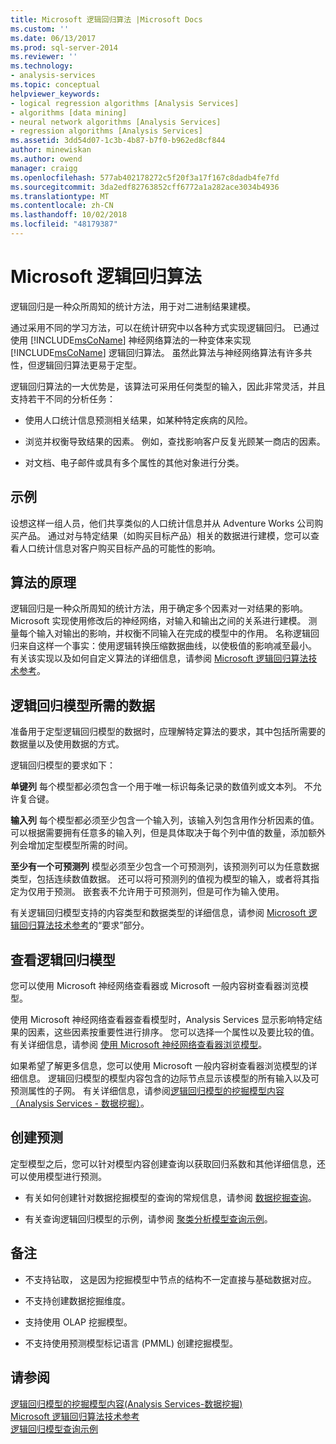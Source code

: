 ```yaml
---
title: Microsoft 逻辑回归算法 |Microsoft Docs
ms.custom: ''
ms.date: 06/13/2017
ms.prod: sql-server-2014
ms.reviewer: ''
ms.technology:
- analysis-services
ms.topic: conceptual
helpviewer_keywords:
- logical regression algorithms [Analysis Services]
- algorithms [data mining]
- neural network algorithms [Analysis Services]
- regression algorithms [Analysis Services]
ms.assetid: 3dd54d07-1c3b-4b87-b7f0-b962ed8cf844
author: minewiskan
ms.author: owend
manager: craigg
ms.openlocfilehash: 577ab402178272c5f20f3a17f167c8dadb4fe7fd
ms.sourcegitcommit: 3da2edf82763852cff6772a1a282ace3034b4936
ms.translationtype: MT
ms.contentlocale: zh-CN
ms.lasthandoff: 10/02/2018
ms.locfileid: "48179387"
---
```

# <a name="microsoft-logistic-regression-algorithm"></a>Microsoft 逻辑回归算法
  逻辑回归是一种众所周知的统计方法，用于对二进制结果建模。  
  
 通过采用不同的学习方法，可以在统计研究中以各种方式实现逻辑回归。 已通过使用 [!INCLUDE[msCoName](../../includes/msconame-md.md)] 神经网络算法的一种变体来实现 [!INCLUDE[msCoName](../../includes/msconame-md.md)] 逻辑回归算法。 虽然此算法与神经网络算法有许多共性，但逻辑回归算法更易于定型。  
  
 逻辑回归算法的一大优势是，该算法可采用任何类型的输入，因此非常灵活，并且支持若干不同的分析任务：  
  
-   使用人口统计信息预测相关结果，如某种特定疾病的风险。  
  
-   浏览并权衡导致结果的因素。 例如，查找影响客户反复光顾某一商店的因素。  
  
-   对文档、电子邮件或具有多个属性的其他对象进行分类。  
  
## <a name="example"></a>示例  
 设想这样一组人员，他们共享类似的人口统计信息并从 Adventure Works 公司购买产品。 通过对与特定结果（如购买目标产品）相关的数据进行建模，您可以查看人口统计信息对客户购买目标产品的可能性的影响。  
  
## <a name="how-the-algorithm-works"></a>算法的原理  
 逻辑回归是一种众所周知的统计方法，用于确定多个因素对一对结果的影响。 Microsoft 实现使用修改后的神经网络，对输入和输出之间的关系进行建模。 测量每个输入对输出的影响，并权衡不同输入在完成的模型中的作用。 名称逻辑回归来自这样一个事实：使用逻辑转换压缩数据曲线，以使极值的影响减至最小。 有关该实现以及如何自定义算法的详细信息，请参阅 [Microsoft 逻辑回归算法技术参考](microsoft-logistic-regression-algorithm-technical-reference.md)。  
  
## <a name="data-required-for-logistic-regression-models"></a>逻辑回归模型所需的数据  
 准备用于定型逻辑回归模型的数据时，应理解特定算法的要求，其中包括所需要的数据量以及使用数据的方式。  
  
 逻辑回归模型的要求如下：  
  
 **单键列** 每个模型都必须包含一个用于唯一标识每条记录的数值列或文本列。 不允许复合键。  
  
 **输入列** 每个模型都必须至少包含一个输入列，该输入列包含用作分析因素的值。 可以根据需要拥有任意多的输入列，但是具体取决于每个列中值的数量，添加额外列会增加定型模型所需的时间。  
  
 **至少有一个可预测列** 模型必须至少包含一个可预测列，该预测列可以为任意数据类型，包括连续数值数据。 还可以将可预测列的值视为模型的输入，或者将其指定为仅用于预测。 嵌套表不允许用于可预测列，但是可作为输入使用。  
  
 有关逻辑回归模型支持的内容类型和数据类型的详细信息，请参阅 [Microsoft 逻辑回归算法技术参考](microsoft-logistic-regression-algorithm-technical-reference.md)的“要求”部分。  
  
## <a name="viewing-a-logistic-regression-model"></a>查看逻辑回归模型  
 您可以使用 Microsoft 神经网络查看器或 Microsoft 一般内容树查看器浏览模型。  
  
 使用 Microsoft 神经网络查看器查看模型时，Analysis Services 显示影响特定结果的因素，这些因素按重要性进行排序。 您可以选择一个属性以及要比较的值。 有关详细信息，请参阅 [使用 Microsoft 神经网络查看器浏览模型](browse-a-model-using-the-microsoft-neural-network-viewer.md)。  
  
 如果希望了解更多信息，您可以使用 Microsoft 一般内容树查看器浏览模型的详细信息。 逻辑回归模型的模型内容包含的边际节点显示该模型的所有输入以及可预测属性的子网。 有关详细信息，请参阅[逻辑回归模型的挖掘模型内容（Analysis Services - 数据挖掘）](mining-model-content-for-logistic-regression-models.md)。  
  
## <a name="creating-predictions"></a>创建预测  
 定型模型之后，您可以针对模型内容创建查询以获取回归系数和其他详细信息，还可以使用模型进行预测。  
  
-   有关如何创建针对数据挖掘模型的查询的常规信息，请参阅 [数据挖掘查询](data-mining-queries.md)。  
  
-   有关查询逻辑回归模型的示例，请参阅 [聚类分析模型查询示例](clustering-model-query-examples.md)。  
  
## <a name="remarks"></a>备注  
  
-   不支持钻取， 这是因为挖掘模型中节点的结构不一定直接与基础数据对应。  
  
-   不支持创建数据挖掘维度。  
  
-   支持使用 OLAP 挖掘模型。  
  
-   不支持使用预测模型标记语言 (PMML) 创建挖掘模型。  
  
## <a name="see-also"></a>请参阅  
 [逻辑回归模型的挖掘模型内容&#40;Analysis Services-数据挖掘&#41;](mining-model-content-for-logistic-regression-models.md)   
 [Microsoft 逻辑回归算法技术参考](microsoft-logistic-regression-algorithm-technical-reference.md)   
 [逻辑回归模型查询示例](logistic-regression-model-query-examples.md)  
  
  
